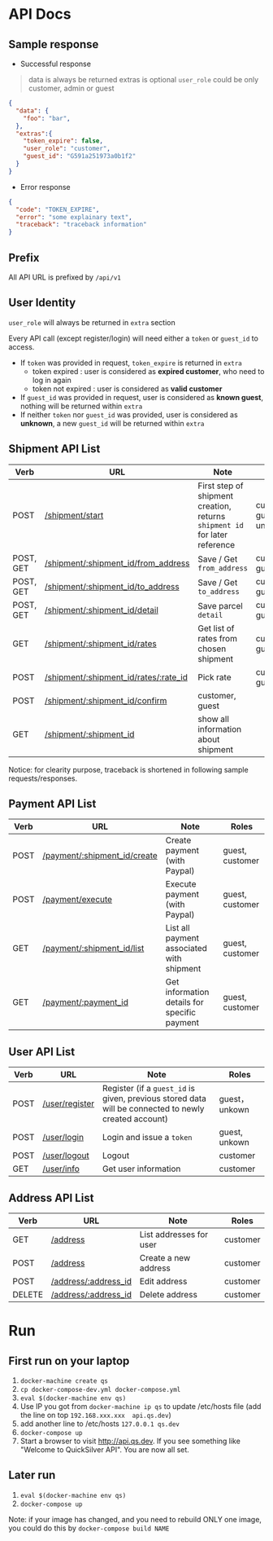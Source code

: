 # API Docs

## Sample response

* Successful response

> data is always be returned
> extras is optional
> `user_role` could be only customer, admin or guest

```json
{
  "data": {
    "foo": "bar",
  },
  "extras":{
    "token_expire": false,
    "user_role": "customer",
    "guest_id": "G591a251973a0b1f2"
  }
}
```

* Error response

```json
{
  "code": "TOKEN_EXPIRE",
  "error": "some explainary text",
  "traceback": "traceback information"
}
```

## Prefix

All API URL is prefixed by `/api/v1`


## User Identity

`user_role` will always be returned in `extra` section

Every API call (except register/login) will need either a `token` or `guest_id` to access.
* If `token` was provided in request, `token_expire` is returned in `extra`
  - token expired : user is considered as **expired customer**, who need to log in again
  - token not expired : user is considered as **valid customer**
* If `guest_id` was provided in request, user is considered as **known guest**, nothing will be returned within `extra`
* If neither `token` nor `guest_id` was provided, user is considered as **unknown**, a new `guest_id` will be returned within `extra`


## Shipment API List

| Verb  | URL |  Note | Roles |
| ----- | ---------- | -- | -- |
| POST | [/shipment/start](doc/shipment_start.md) | First step of shipment creation, returns `shipment id` for later reference | customer, guest, unknown |
| POST, GET  | [/shipment/:shipment_id/from_address](doc/shipment_from_address.md)  | Save / Get `from_address` | customer, guest |
| POST, GET  | [/shipment/:shipment_id/to_address](doc/shipment_to_address.md)  | Save / Get `to_address` | customer, guest |
| POST, GET  | [/shipment/:shipment_id/detail](doc/shipment_detail.md)  | Save parcel `detail` | customer, guest |
| GET | [/shipment/:shipment_id/rates](doc/shipment_rates.md) | Get list of rates from chosen shipment | customer, guest |
| POST | [/shipment/:shipment_id/rates/:rate_id](doc/shipment_pick_rate.md) | Pick rate | customer, guest |
| POST | [/shipment/:shipment_id/confirm](doc/shipment_confirm.md) | customer, guest |
| GET | [/shipment/:shipment_id](doc/shipment_show.md) | show all information about shipment |

Notice: for clearity purpose, traceback is shortened in following sample requests/responses.

## Payment API List

| Verb | URL | Note | Roles |
| -- | -- | -- | -- |
| POST | [/payment/:shipment_id/create](doc/payment_create.md) | Create payment (with Paypal) | guest, customer |
| POST | [/payment/execute](doc/payment_execute.md) | Execute payment (with Paypal) | guest, customer |
| GET | [/payment/:shipment_id/list](doc/payment_list.md) | List all payment associated with shipment | guest, customer |
| GET | [/payment/:payment_id](doc/payment_show.md) | Get information details for specific payment | guest, customer |

## User API List

| Verb | URL | Note | Roles |
| -- | -- | -- | -- |
| POST | [/user/register](doc/user_register.md) | Register (if a `guest_id` is given, previous stored data will be connected to newly created account) | guest， unkown |
| POST | [/user/login](doc/user_login.md) | Login and issue a `token` | guest, unkown |
| POST | [/user/logout](doc/user_logout.md) | Logout | customer |
| GET | [/user/info](doc/user_info.md) | Get user information | customer |

## Address API List

| Verb | URL | Note | Roles |
| -- | -- | -- | -- |
| GET | [/address](doc/address_list.md) | List addresses for user | customer |
| POST | [/address](doc/address_create.md) | Create a new address | customer |
| POST | [/address/:address_id](doc/address_edit.md) | Edit address | customer |
| DELETE | [/address/:address_id](doc/address_delete.md) | Delete address | customer |

# Run

## First run on your laptop

1. ```docker-machine create qs```
2. ```cp docker-compose-dev.yml docker-compose.yml```
3. ```eval $(docker-machine env qs)```
4. Use IP you got from ```docker-machine ip qs``` to update /etc/hosts file (add the line on top ```192.168.xxx.xxx  api.qs.dev```)
5. add another line to /etc/hosts ```127.0.0.1 qs.dev```
5. ```docker-compose up```
6. Start a browser to visit http://api.qs.dev. If you see something like "Welcome to QuickSilver API". You are now all set.

## Later run

1. ```eval $(docker-machine env qs)```
2. ```docker-compose up```

Note: if your image has changed, and you need to rebuild ONLY one image, you could do this by ```docker-compose build NAME```
